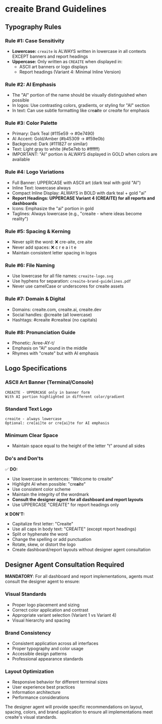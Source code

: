 # creaite Brand Guidelines

## Typography Rules

### Rule #1: Case Sensitivity
- **Lowercase:** `creaite` is ALWAYS written in lowercase in all contexts EXCEPT banners and report headings
- **Uppercase:** Only written as `CREAITE` when displayed in:
  - ASCII art banners or logo displays
  - Report headings (Variant 4: Minimal Inline Version)

### Rule #2: AI Emphasis
- The "AI" portion of the name should be visually distinguished when possible
- In logos: Use contrasting colors, gradients, or styling for "AI" section
- In text: Can use subtle formatting like cre**ai**te or cre*ai*te for emphasis

### Rule #3: Color Palette
- Primary: Dark Teal (#115e59 → #0e7490)
- AI Accent: Gold/Amber (#b45309 → #f59e0b)
- Background: Dark (#111827 or similar)
- Text: Light gray to white (#e5e7eb to #ffffff)
- IMPORTANT: "AI" portion is ALWAYS displayed in GOLD when colors are available

### Rule #4: Logo Variations
- Full Banner: UPPERCASE with ASCII art (dark teal with gold "AI")
- Inline Text: lowercase always
- Compact Inline Display: ALWAYS in BOLD with dark teal + gold "ai"
- **Report Headings: UPPERCASE Variant 4 (CREAITE) for all reports and dashboards**
- Icons: Emphasize the "ai" portion in gold
- Taglines: Always lowercase (e.g., "creaite - where ideas become reality")

### Rule #5: Spacing & Kerning
- Never split the word: ❌ cre-aite, cre aite
- Never add spaces: ❌ c r e a i t e
- Maintain consistent letter spacing in logos

### Rule #6: File Naming
- Use lowercase for all file names: `creaite-logo.svg`
- Use hyphens for separation: `creaite-brand-guidelines.pdf`
- Never use camelCase or underscores for creaite assets

### Rule #7: Domain & Digital
- Domains: creaite.com, creaite.ai, creaite.dev
- Social handles: @creaite (all lowercase)
- Hashtags: #creaite #creaiteai (no capitals)

### Rule #8: Pronunciation Guide
- Phonetic: /kree-AY-t/
- Emphasis on "AI" sound in the middle
- Rhymes with "create" but with AI emphasis

## Logo Specifications

### ASCII Art Banner (Terminal/Console)
```
CREAITE - UPPERCASE only in banner form
With AI portion highlighted in different color/gradient
```

### Standard Text Logo
```
creaite - always lowercase
Optional: cre[ai]te or cre{ai}te for AI emphasis
```

### Minimum Clear Space
- Maintain space equal to the height of the letter "t" around all sides

### Do's and Don'ts

✅ **DO:**
- Use lowercase in sentences: "Welcome to creaite"
- Highlight AI when possible: "cre**ai**te"
- Use consistent color scheme
- Maintain the integrity of the wordmark
- **Consult the designer agent for all dashboard and report layouts**
- Use UPPERCASE "CREAITE" for report headings only

❌ **DON'T:**
- Capitalize first letter: "Creaite" 
- Use all caps in body text: "CREAITE" (except report headings)
- Split or hyphenate the word
- Change the spelling or add punctuation
- Rotate, skew, or distort the logo
- Create dashboard/report layouts without designer agent consultation

## Designer Agent Consultation Required

**MANDATORY**: For all dashboard and report implementations, agents must consult the designer agent to ensure:

### Visual Standards
- Proper logo placement and sizing
- Correct color application and contrast
- Appropriate variant selection (Variant 1 vs Variant 4)
- Visual hierarchy and spacing

### Brand Consistency
- Consistent application across all interfaces
- Proper typography and color usage
- Accessible design patterns
- Professional appearance standards

### Layout Optimization
- Responsive behavior for different terminal sizes
- User experience best practices
- Information architecture
- Performance considerations

The designer agent will provide specific recommendations on layout, spacing, colors, and brand application to ensure all implementations meet creaite's visual standards.
